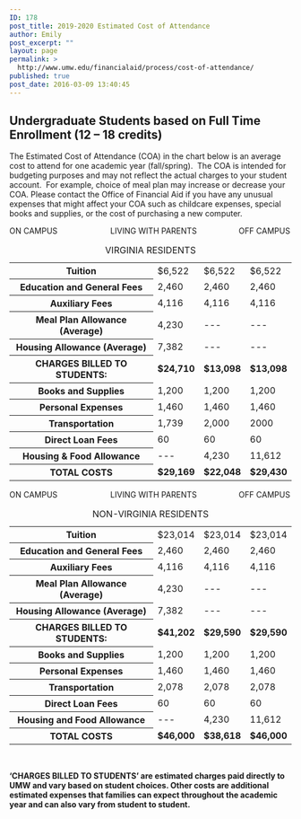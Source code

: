 ```yaml
---
ID: 178
post_title: 2019-2020 Estimated Cost of Attendance
author: Emily
post_excerpt: ""
layout: page
permalink: >
  http://www.umw.edu/financialaid/process/cost-of-attendance/
published: true
post_date: 2016-03-09 13:40:45
---
```

<h2>Undergraduate Students based on Full Time Enrollment (12 – 18 credits)</h2>
The Estimated Cost of Attendance (COA) in the chart below is an average cost to attend for one academic year (fall/spring).  The COA is intended for budgeting purposes and may not reflect the actual charges to your student account.  For example, choice of meal plan may increase or decrease your COA. Please contact the Office of Financial Aid if you have any unusual expenses that might affect your COA such as childcare expenses, special books and supplies, or the cost of purchasing a new computer.

ON CAMPUS                        LIVING WITH PARENTS                   OFF CAMPUS
<table class="responsive"><caption>VIRGINIA RESIDENTS</caption>
<thead></thead>
<tbody>
<tr>
<th scope="row">Tuition</th>
<td data-label="On Campus">$6,522</td>
<td data-label="Living With Parents">$6,522</td>
<td data-label="Off Campus">$6,522</td>
</tr>
<tr>
<th scope="row">Education and General Fees</th>
<td data-label="On Campus">2,460</td>
<td data-label="Living With Parents">2,460</td>
<td data-label="Off Campus">2,460</td>
</tr>
<tr>
<th scope="row">Auxiliary Fees</th>
<td data-label="On Campus">4,116</td>
<td data-label="Living With Parents">4,116</td>
<td data-label="Off Campus">4,116</td>
</tr>
<tr>
<th scope="row">Meal Plan Allowance (Average)</th>
<td data-label="On Campus">4,230</td>
<td data-label="Living With Parents">---</td>
<td data-label="Off Campus">---</td>
</tr>
<tr>
<th scope="row">Housing Allowance (Average)</th>
<td data-label="On Campus">7,382</td>
<td data-label="Living With Parents">---</td>
<td data-label="Off Campus">---</td>
</tr>
<tr>
<th scope="row">CHARGES BILLED TO STUDENTS:</th>
<td data-label="On Campus"><strong>$24,710</strong></td>
<td data-label="Living With Parents"><strong>$13,098</strong></td>
<td data-label="Off Campus"><strong>$13,098</strong></td>
</tr>
<tr>
<th scope="row">Books and Supplies</th>
<td data-label="On Campus">1,200</td>
<td data-label="Living With Parents">1,200</td>
<td data-label="Off Campus">1,200</td>
</tr>
<tr>
<th scope="row">Personal Expenses</th>
<td data-label="On Campus">1,460</td>
<td data-label="Living With Parents">1,460</td>
<td data-label="Off Campus">1,460</td>
</tr>
<tr>
<th scope="row">Transportation</th>
<td data-label="On Campus">1,739</td>
<td data-label="Living With Parents">2,000</td>
<td data-label="Off Campus">2000</td>
</tr>
<tr>
<th scope="row">Direct Loan Fees</th>
<td data-label="On Campus">60</td>
<td data-label="Living With Parents">60</td>
<td data-label="Off Campus">60</td>
</tr>
<tr>
<th scope="row">Housing &amp; Food Allowance</th>
<td data-label="On Campus">---</td>
<td data-label="Living With Parents">4,230</td>
<td data-label="Off Campus">11,612</td>
</tr>
<tr>
<th scope="row">TOTAL COSTS</th>
<td data-label="On Campus"><strong>$29,169</strong></td>
<td data-label="Living With Parents"><strong>$22,048</strong></td>
<td data-label="Off Campus"><strong>$29,430</strong></td>
</tr>
</tbody>
</table>
ON CAMPUS                        LIVING WITH PARENTS                   OFF CAMPUS
<table class="responsive"><caption>NON-VIRGINIA RESIDENTS</caption>
<thead></thead>
<tbody>
<tr>
<th scope="row">Tuition</th>
<td data-label="On Campus">$23,014</td>
<td data-label="Living With Parents">$23,014</td>
<td data-label="Off Campus">$23,014</td>
</tr>
<tr>
<th scope="row">Education and General Fees</th>
<td data-label="On Campus">2,460</td>
<td data-label="Living With Parents">2,460</td>
<td data-label="Off Campus">2,460</td>
</tr>
<tr>
<th scope="row">Auxiliary Fees</th>
<td data-label="On Campus">4,116</td>
<td data-label="Living With Parents">4,116</td>
<td data-label="Off Campus">4,116</td>
</tr>
<tr>
<th scope="row">Meal Plan Allowance (Average)</th>
<td data-label="On Campus">4,230</td>
<td data-label="Living With Parents">---</td>
<td data-label="Off Campus">---</td>
</tr>
<tr>
<th scope="row">Housing Allowance (Average)</th>
<td data-label="On Campus">7,382</td>
<td data-label="Living With Parents">---</td>
<td data-label="Off Campus">---</td>
</tr>
<tr>
<th scope="row">CHARGES BILLED TO STUDENTS:</th>
<td data-label="On Campus"><strong>$41,202</strong></td>
<td data-label="Living With Parents"><strong>$29,590</strong></td>
<td data-label="Off Campus"><strong>$29,590</strong></td>
</tr>
<tr>
<th scope="row">Books and Supplies</th>
<td data-label="On Campus">1,200</td>
<td data-label="Living With Parents">1,200</td>
<td data-label="Off Campus">1,200</td>
</tr>
<tr>
<th scope="row">Personal Expenses</th>
<td data-label="On Campus">1,460</td>
<td data-label="Living With Parents">1,460</td>
<td data-label="Off Campus">1,460</td>
</tr>
<tr>
<th scope="row">Transportation</th>
<td data-label="On Campus">2,078</td>
<td data-label="Living With Parents">2,078</td>
<td data-label="Off Campus">2,078</td>
</tr>
<tr>
<th scope="row">Direct Loan Fees</th>
<td data-label="On Campus">60</td>
<td data-label="Living With Parents">60</td>
<td data-label="Off Campus">60</td>
</tr>
<tr>
<th scope="row">Housing and Food Allowance</th>
<td data-label="On Campus">---</td>
<td data-label="Living With Parents">4,230</td>
<td data-label="Off Campus">11,612</td>
</tr>
<tr>
<th scope="row">TOTAL COSTS</th>
<td data-label="On Campus"><strong>$46,000</strong></td>
<td data-label="Living With Parents"><strong>$38,618</strong></td>
<td data-label="Off Campus"><strong>$46,000</strong></td>
</tr>
</tbody>
</table>
&nbsp;

<strong>‘CHARGES BILLED TO STUDENTS’ are estimated charges paid directly to UMW and vary based on student choices. Other costs are additional estimated expenses that families can expect throughout the academic year and can also vary from student to student.</strong>

&nbsp;